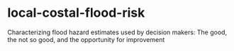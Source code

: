 # local-costal-flood-risk
Characterizing flood hazard estimates used by decision makers: The good, the not so good, and the opportunity for improvement
